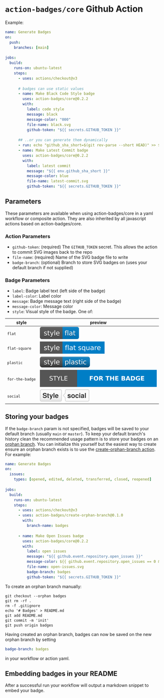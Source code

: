 # `action-badges/core` Github Action

Example:

```yaml
name: Generate Badges
on:
  push:
    branches: [main]

jobs:
  build:
    runs-on: ubuntu-latest
    steps:
      - uses: actions/checkout@v3

      # badges can use static values
      - name: Make Black Code Style badge
        uses: action-badges/core@0.2.2
        with:
          label: code style
          message: black
          message-color: "000"
          file-name: black.svg
          github-token: "${{ secrets.GITHUB_TOKEN }}"

      ## ..or you can generate them dynamically
      - run: echo "github_sha_short=$(git rev-parse --short HEAD)" >> $GITHUB_ENV
      - name: Make Latest Commit badge
        uses: action-badges/core@0.2.2
        with:
          label: latest commit
          message: "${{ env.github_sha_short }}"
          message-color: blue
          file-name: latest-commit.svg
          github-token: "${{ secrets.GITHUB_TOKEN }}"
```

## Parameters

These parameters are available when using action-badges/core in a yaml workflow or composite action. They are also inherited by all javascript actions based on action-badges/core.

### Action Parameters

- `github-token`: (required) The `GITHUB_TOKEN` secret. This allows the action to commit SVG images back to the repo
- `file-name`: (required) Name of the SVG badge file to write
- `badge-branch`: (optional) Branch to store SVG badges on (uses your default branch if not supplied)

### Badge Parameters

- `label`: Badge label text (left side of the badge)
- `label-color`: Label color
- `message`: Badge message text (right side of the badge)
- `message-color`: Message color
- `style`: Visual style of the badge. One of:

| style           | preview                                                                                                |
| --------------- | ------------------------------------------------------------------------------------------------------ |
| `flat`          | ![flat](https://raw.githubusercontent.com/action-badges/core/main/docs/img/flat.svg)                   |
| `flat-square`   | ![flat-square](https://raw.githubusercontent.com/action-badges/core/main/docs/img/flat-square.svg)     |
| `plastic`       | ![plastic](https://raw.githubusercontent.com/action-badges/core/main/docs/img/plastic.svg)             |
| `for-the-badge` | ![for-the-badge](https://raw.githubusercontent.com/action-badges/core/main/docs/img/for-the-badge.svg) |
| `social`        | ![social](https://raw.githubusercontent.com/action-badges/core/main/docs/img/social.svg)               |

## Storing your badges

If the `badge-branch` param is not specified, badges will be saved to your default branch (usually `main` or `master`). To keep your default branch's history clean the recommended usage pattern is to store your badges on an [orphan branch](https://git-scm.com/docs/git-checkout#Documentation/git-checkout.txt---orphanltnewbranchgt). You can initialize this yourself but the easiest way to create ensure an orphan branch exists is to use the [create-orphan-branch action](https://github.com/action-badges/create-orphan-branch). For example:


```yaml
name: Generate Badges
on:
  issues:
    types: [opened, edited, deleted, transferred, closed, reopened]

jobs:
  build:
    runs-on: ubuntu-latest
    steps:
      - uses: actions/checkout@v3
      - uses: action-badges/create-orphan-branch@0.1.0
        with:
          branch-name: badges

      - name: Make Open Issues badge
        uses: action-badges/core@0.2.2
        with:
          label: open issues
          message: "${{ github.event.repository.open_issues }}"
          message-color: ${{ github.event.repository.open_issues == 0 && 'yellow' || 'brightgreen' }}
          file-name: open-issues.svg
          badge-branch: badges
          github-token: "${{ secrets.GITHUB_TOKEN }}"
```


To create an orphan branch manually:

```
git checkout --orphan badges
git rm -rf .
rm -f .gitignore
echo '# Badges' > README.md
git add README.md
git commit -m 'init'
git push origin badges
```

Having created an orphan branch, badges can now be saved on the new orphan branch by setting

```yml
badge-branch: badges
```

in your workflow or action yaml.

## Embedding badges in your README

After a successful run your workflow will output a markdown snippet to embed your badge.
